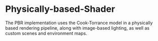 # Physically-based-Shader
 The PBR implementation uses the Cook-Torrance model in a physically based rendering pipeline, along with image-based lighting, as well as custom scenes and environment maps.
